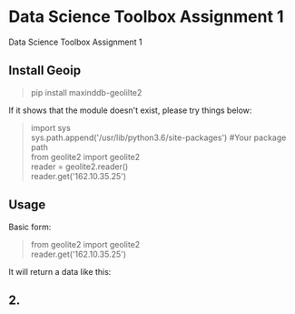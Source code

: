 Data Science Toolbox Assignment 1
===
Data Science Toolbox Assignment 1
## Install Geoip
> pip install maxinddb-geolilte2


If it shows that the module doesn't exist, please try things below:<br> 

>import sys<br> 
>sys.path.append('/usr/lib/python3.6/site-packages') #Your package path<br> 
>from geolite2 import geolite2 <br> 
>reader = geolite2.reader()<br> 
>reader.get('162.10.35.25')<br> 

## Usage
Basic form:

> from geolite2 import geolite2 <br>
> reader.get('162.10.35.25')

It will return a data like this:
>

## 2. 
